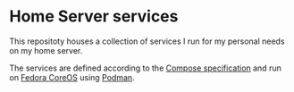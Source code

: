 # Home Server services

This repositoty houses a collection of services I run for my personal needs on my home server.

The services are defined according to the [Compose specification](https://compose-spec.io/) and run on [Fedora CoreOS](https://getfedora.org/coreos) using [Podman](https://podman.io/).
